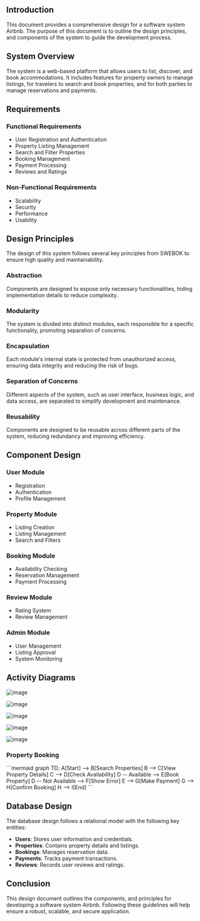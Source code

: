 ## Introduction
This document provides a comprehensive design for a software system Airbnb. The purpose of this document is to outline the design principles, and components of the system to guide the development process.

## System Overview
The system is a web-based platform that allows users to list, discover, and book accommodations. It includes features for property owners to manage listings, for travelers to search and book properties, and for both parties to manage reservations and payments.

## Requirements
### Functional Requirements
- User Registration and Authentication
- Property Listing Management
- Search and Filter Properties
- Booking Management
- Payment Processing
- Reviews and Ratings

### Non-Functional Requirements
- Scalability
- Security
- Performance
- Usability

## Design Principles
The design of this system follows several key principles from SWEBOK to ensure high quality and maintainability.

### Abstraction
Components are designed to expose only necessary functionalities, hiding implementation details to reduce complexity.

### Modularity
The system is divided into distinct modules, each responsible for a specific functionality, promoting separation of concerns.

### Encapsulation
Each module's internal state is protected from unauthorized access, ensuring data integrity and reducing the risk of bugs.

### Separation of Concerns
Different aspects of the system, such as user interface, business logic, and data access, are separated to simplify development and maintenance.

### Reusability
Components are designed to be reusable across different parts of the system, reducing redundancy and improving efficiency.

## Component Design
### User Module
- Registration
- Authentication
- Profile Management

### Property Module
- Listing Creation
- Listing Management
- Search and Filters

### Booking Module
- Availability Checking
- Reservation Management
- Payment Processing

### Review Module
- Rating System
- Review Management

### Admin Module
- User Management
- Listing Approval
- System Monitoring

## Activity Diagrams
![image](https://github.com/SWENGG4Y2024/SWENGG4Y2024Team02/assets/87032748/7b084b84-b32d-46cb-a0a9-8638de9a96be)

![image](https://github.com/SWENGG4Y2024/SWENGG4Y2024Team02/assets/87032748/3f26806e-98ef-4e3d-8437-75de16307b5c)


![image](https://github.com/SWENGG4Y2024/SWENGG4Y2024Team02/assets/87032748/593ff09b-7526-4be8-b9d9-c1d8c73ba743)


![image](https://github.com/SWENGG4Y2024/SWENGG4Y2024Team02/assets/87032748/10edd778-f919-49cb-9947-f30f7fc4d4a8)


![image](https://github.com/SWENGG4Y2024/SWENGG4Y2024Team02/assets/87032748/f1da5639-5519-406b-bc51-3ef0e619b083)





### Property Booking
\`\`\`mermaid
graph TD;
    A[Start] --> B[Search Properties]
    B --> C[View Property Details]
    C --> D[Check Availability]
    D -- Available --> E[Book Property]
    D -- Not Available --> F[Show Error]
    E --> G[Make Payment]
    G --> H[Confirm Booking]
    H --> I[End]
\`\`\`

## Database Design
The database design follows a relational model with the following key entities:
- **Users**: Stores user information and credentials.
- **Properties**: Contains property details and listings.
- **Bookings**: Manages reservation data.
- **Payments**: Tracks payment transactions.
- **Reviews**: Records user reviews and ratings.
  
## Conclusion
This design document outlines the  components, and principles for developing a software system Airbnb. Following these guidelines will help ensure a robust, scalable, and secure application.
